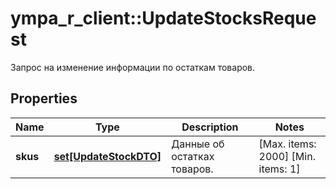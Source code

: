 # ympa_r_client::UpdateStocksRequest

Запрос на изменение информации по остаткам товаров.

## Properties
Name | Type | Description | Notes
------------ | ------------- | ------------- | -------------
**skus** | [**set[UpdateStockDTO]**](UpdateStockDTO.md) | Данные об остатках товаров.  | [Max. items: 2000] [Min. items: 1] 


